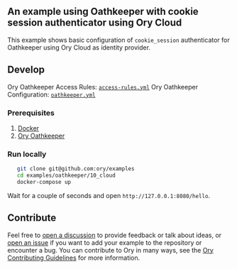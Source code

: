 ## An example using Oathkeeper with cookie session authenticator using Ory Cloud

This example shows basic configuration of `cookie_session` authenticator for Oathkeeper using Ory Cloud as identity provider.

## Develop

Ory Oathkeeper Access Rules: [`access-rules.yml`](./oathkeeper/access-rules.yml)
Ory Oathkeeper Configuration: [`oathkeeper.yml`](./oathkeeper/oathkeeper.yml)

### Prerequisites

1. [Docker](https://docs.docker.com/get-docker/)
1. [Ory Oathkeeper](https://www.ory.sh/docs/oathkeeper/install)

### Run locally

```bash
   git clone git@github.com:ory/examples
   cd examples/oathkeeper/10_cloud
   docker-compose up
```

Wait for a couple of seconds and open `http://127.0.0.1:8080/hello`.

## Contribute

Feel free to [open a discussion](https://github.com/ory/examples/discussions/new) to provide feedback or talk about ideas, or [open an issue](https://github.com/ory/examples/issues/new) if you want to add your example to the repository or encounter a bug.
You can contribute to Ory in many ways, see the [Ory Contributing Guidelines](https://www.ory.sh/docs/ecosystem/contributing) for more information.

